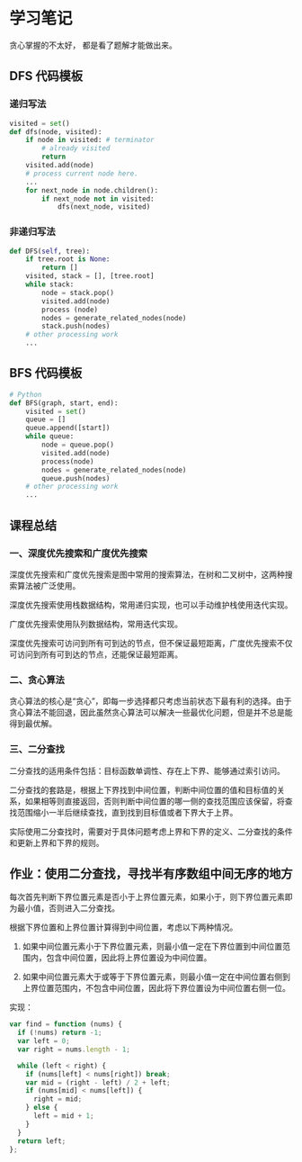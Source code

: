 # 学习笔记

贪心掌握的不太好， 都是看了题解才能做出来。

## DFS 代码模板

### 递归写法

```python
visited = set()
def dfs(node, visited):
    if node in visited: # terminator
    	# already visited
    	return
	visited.add(node)
	# process current node here.
	...
	for next_node in node.children():
		if next_node not in visited:
			dfs(next_node, visited)
```

### 非递归写法

```python
def DFS(self, tree):
	if tree.root is None:
		return []
	visited, stack = [], [tree.root]
	while stack:
		node = stack.pop()
		visited.add(node)
		process (node)
		nodes = generate_related_nodes(node)
		stack.push(nodes)
	# other processing work
	...

```

## BFS 代码模板

```python
# Python
def BFS(graph, start, end):
    visited = set()
	queue = []
	queue.append([start])
	while queue:
		node = queue.pop()
		visited.add(node)
		process(node)
		nodes = generate_related_nodes(node)
		queue.push(nodes)
	# other processing work
	...

```

## 课程总结

### 一、深度优先搜索和广度优先搜索

深度优先搜索和广度优先搜索是图中常用的搜索算法，在树和二叉树中，这两种搜索算法被广泛使用。

深度优先搜索使用栈数据结构，常用递归实现，也可以手动维护栈使用迭代实现。

广度优先搜索使用队列数据结构，常用迭代实现。

深度优先搜索可访问到所有可到达的节点，但不保证最短距离，广度优先搜索不仅可访问到所有可到达的节点，还能保证最短距离。

### 二、贪心算法

贪心算法的核心是“贪心”，即每一步选择都只考虑当前状态下最有利的选择。由于贪心算法不能回退，因此虽然贪心算法可以解决一些最优化问题，但是并不总是能得到最优解。

### 三、二分查找

二分查找的适用条件包括：目标函数单调性、存在上下界、能够通过索引访问。

二分查找的套路是，根据上下界找到中间位置，判断中间位置的值和目标值的关系，如果相等则直接返回，否则判断中间位置的哪一侧的查找范围应该保留，将查找范围缩小一半后继续查找，直到找到目标值或者下界大于上界。

实际使用二分查找时，需要对于具体问题考虑上界和下界的定义、二分查找的条件和更新上界和下界的规则。

## 作业：使用二分查找，寻找半有序数组中间无序的地方

每次首先判断下界位置元素是否小于上界位置元素，如果小于，则下界位置元素即为最小值，否则进入二分查找。

根据下界位置和上界位置计算得到中间位置，考虑以下两种情况。

1. 如果中间位置元素小于下界位置元素，则最小值一定在下界位置到中间位置范围内，包含中间位置，因此将上界位置设为中间位置。

2. 如果中间位置元素大于或等于下界位置元素，则最小值一定在中间位置右侧到上界位置范围内，不包含中间位置，因此将下界位置设为中间位置右侧一位。

实现：

```js
var find = function (nums) {
  if (!nums) return -1;
  var left = 0;
  var right = nums.length - 1;

  while (left < right) {
    if (nums[left] < nums[right]) break;
    var mid = (right - left) / 2 + left;
    if (nums[mid] < nums[left]) {
      right = mid;
    } else {
      left = mid + 1;
    }
  }
  return left;
};
```

